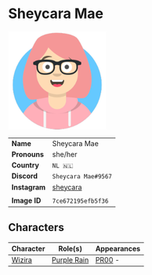 # Sheycara Mae

<img src="https://raw.githubusercontent.com/jesskelsall/astarus-images/main/players/7ce672195efb5f36.png" height="200" />

|||
| --- | --- |
| **Name** | Sheycara Mae | player.3
| **Pronouns** | she/her |
| **Country** | `NL 🇳🇱` |
| **Discord** | `Sheycara Mae#9567` |
| **Instagram** | [sheycara](https://www.instagram.com/sheycara/) |
||
| **Image ID** | `7ce672195efb5f36` |

## Characters

| Character | Role(s) | Appearances |
| --- | --- | --- |
| [Wizira](../characters/wizira.md) | [Purple Rain](../campaigns/C1-purple-rain.md) | [PR00](../sessions/PR00.md) - |
